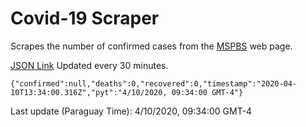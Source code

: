 # Covid-19 Scraper

Scrapes the number of confirmed cases from the [MSPBS](https://www.mspbs.gov.py/covid-19.php) web page.

[JSON Link](https://jmayalag.github.io/covid19-scrape/cases.json)
Updated every 30 minutes.
```
{"confirmed":null,"deaths":0,"recovered":0,"timestamp":"2020-04-10T13:34:00.316Z","pyt":"4/10/2020, 09:34:00 GMT-4"}
```
Last update (Paraguay Time): 4/10/2020, 09:34:00 GMT-4